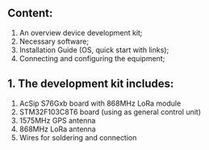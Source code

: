 ## Content:

1) An overview device development kit;
2) Necessary software;
3) Installation Guide (OS, quick start with links);
4) Connecting and configuring the equipment;

## 1. The development kit includes:

1) AcSip S76Gxb board with 868MHz LoRa module
2) STM32F103C8T6 board (using as general control unit)
3) 1575MHz GPS antenna
4) 868MHz LoRa antenna
5) Wires for soldering and connection


